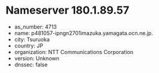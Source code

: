 # Nameserver 180.1.89.57

* as_number: 4713
* name: p481057-ipngn2701imazuka.yamagata.ocn.ne.jp.
* city: Tsuruoka
* country: JP
* organization: NTT Communications Corporation
* version: Unknown
* dnssec: false
